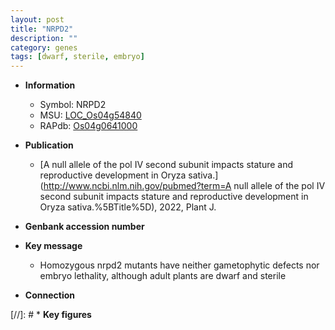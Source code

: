 ```yaml
---
layout: post
title: "NRPD2"
description: ""
category: genes
tags: [dwarf, sterile, embryo]
---
```


* **Information**  
    + Symbol: NRPD2  
    + MSU: [LOC_Os04g54840](http://rice.uga.edu/cgi-bin/ORF_infopage.cgi?orf=LOC_Os04g54840)  
    + RAPdb: [Os04g0641000](http://rapdb.dna.affrc.go.jp/viewer/gbrowse_details/irgsp1?name=Os04g0641000)  

* **Publication**  
    + [A null allele of the pol IV second subunit impacts stature and reproductive development in Oryza sativa.](http://www.ncbi.nlm.nih.gov/pubmed?term=A null allele of the pol IV second subunit impacts stature and reproductive development in Oryza sativa.%5BTitle%5D), 2022, Plant J.

* **Genbank accession number**  

* **Key message**  
    + Homozygous nrpd2 mutants have neither gametophytic defects nor embryo lethality, although adult plants are dwarf and sterile

* **Connection**  

[//]: # * **Key figures**  



